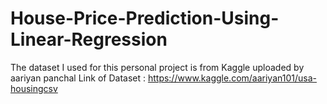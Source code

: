 # House-Price-Prediction-Using-Linear-Regression
The dataset I used for this personal project is from Kaggle uploaded by aariyan panchal
Link of Dataset : https://www.kaggle.com/aariyan101/usa-housingcsv
